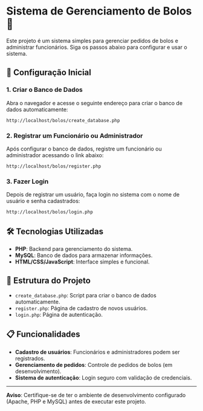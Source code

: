 # Sistema de Gerenciamento de Bolos 🎂

Este projeto é um sistema simples para gerenciar pedidos de bolos e administrar funcionários. Siga os passos abaixo para configurar e usar o sistema.

## 🚀 Configuração Inicial

### 1. Criar o Banco de Dados
Abra o navegador e acesse o seguinte endereço para criar o banco de dados automaticamente:

```
http://localhost/bolos/create_database.php
```

### 2. Registrar um Funcionário ou Administrador
Após configurar o banco de dados, registre um funcionário ou administrador acessando o link abaixo:

```
http://localhost/bolos/register.php
```

### 3. Fazer Login
Depois de registrar um usuário, faça login no sistema com o nome de usuário e senha cadastrados:

```
http://localhost/bolos/login.php
```

## 🛠️ Tecnologias Utilizadas
- **PHP**: Backend para gerenciamento do sistema.
- **MySQL**: Banco de dados para armazenar informações.
- **HTML/CSS/JavaScript**: Interface simples e funcional.

## 📂 Estrutura do Projeto
- `create_database.php`: Script para criar o banco de dados automaticamente.
- `register.php`: Página de cadastro de novos usuários.
- `login.php`: Página de autenticação.

## 📋 Funcionalidades
- **Cadastro de usuários**: Funcionários e administradores podem ser registrados.
- **Gerenciamento de pedidos**: Controle de pedidos de bolos (em desenvolvimento).
- **Sistema de autenticação**: Login seguro com validação de credenciais.

---

**Aviso**: Certifique-se de ter o ambiente de desenvolvimento configurado (Apache, PHP e MySQL) antes de executar este projeto.
